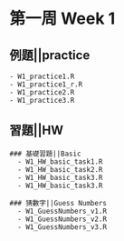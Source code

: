 # 第一周 Week 1

## 例題||practice
    - W1_practice1.R
    - W1_practice1_r.R
    - W1_practice2.R
    - W1_practice3.R
## 習題||HW
    ### 基礎習題||Basic
      - W1_HW_basic_task1.R
      - W1_HW_basic_task2.R
      - W1_HW_basic_task3.R 
      - W1_HW_basic_task3.R 

    ### 猜數字||Guess Numbers
      - W1_GuessNumbers_v1.R
      - W1_GuessNumbers_v2.R
      - W1_GuessNumbers_v3.R
